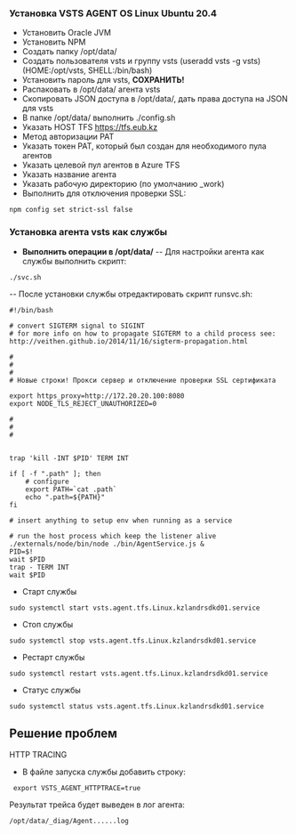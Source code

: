 ### Установка VSTS AGENT OS Linux Ubuntu 20.4

- Установить Oracle JVM
- Установить NPM
- Создать папку /opt/data/
- Создать пользователя vsts и группу vsts (useradd vsts -g vsts) (HOME:/opt/vsts, SHELL:/bin/bash)
- Установить пароль для vsts, **СОХРАНИТЬ!**
- Распаковать в /opt/data/ агента vsts
- Скопировать JSON доступа в /opt/data/, дать права доступа на JSON для vsts
- В папке /opt/data/ выполнить ./config.sh
- Указать HOST TFS https://tfs.eub.kz
- Метод авторизации PAT
- Указать токен PAT, который был создан для необходимого пула агентов
- Указать целевой пул агентов в Azure TFS
- Указать название агента
- Указать рабочую директорию (по умолчанию _work)
- Выполнить для отключения проверки SSL: 

```
npm config set strict-ssl false 
```

### Установка агента vsts как службы

- **Выполнить операции в /opt/data/**
-- Для настройки агента как службы выполнить скрипт:
```
./svc.sh
```
-- После установки службы отредактировать скрипт runsvc.sh:
```
#!/bin/bash

# convert SIGTERM signal to SIGINT
# for more info on how to propagate SIGTERM to a child process see: http://veithen.github.io/2014/11/16/sigterm-propagation.html

#
#
#
# Новые строки! Прокси сервер и отключение проверки SSL сертификата

export https_proxy=http://172.20.20.100:8080
export NODE_TLS_REJECT_UNAUTHORIZED=0

#
#
#


trap 'kill -INT $PID' TERM INT

if [ -f ".path" ]; then
    # configure
    export PATH=`cat .path`
    echo ".path=${PATH}"
fi

# insert anything to setup env when running as a service

# run the host process which keep the listener alive
./externals/node/bin/node ./bin/AgentService.js &
PID=$!
wait $PID
trap - TERM INT
wait $PID
``` 

- Старт службы
```
sudo systemctl start vsts.agent.tfs.Linux.kzlandrsdkd01.service
```
- Стоп службы
```
sudo systemctl stop vsts.agent.tfs.Linux.kzlandrsdkd01.service
```
- Рестарт службы
```
sudo systemctl restart vsts.agent.tfs.Linux.kzlandrsdkd01.service
```
- Статус службы
```
sudo systemctl status vsts.agent.tfs.Linux.kzlandrsdkd01.service
```
## Решение проблем

HTTP TRACING 

- В файле запуска службы добавить строку:
```
 export VSTS_AGENT_HTTPTRACE=true
```
Результат трейса будет выведен в лог агента:
```
/opt/data/_diag/Agent......log
```






